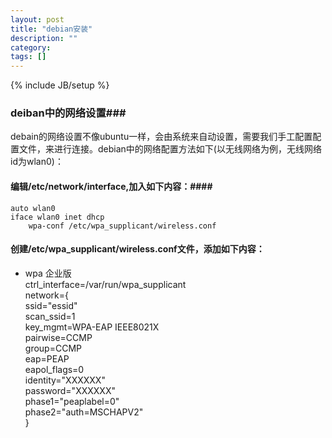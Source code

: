 ```yaml
---
layout: post
title: "debian安装"
description: ""
category: 
tags: []
---
```

{% include JB/setup %}
### deiban中的网络设置###
debain的网络设置不像ubuntu一样，会由系统来自动设置，需要我们手工配置配置文件，来进行连接。debian中的网络配置方法如下(以无线网络为例，无线网络id为wlan0)：
#### 编辑/etc/network/interface,加入如下内容：####

    auto wlan0  
    iface wlan0 inet dhcp  
        wpa-conf /etc/wpa_supplicant/wireless.conf  

#### 创建/etc/wpa_supplicant/wireless.conf文件，添加如下内容：
* wpa 企业版  
        ctrl_interface=/var/run/wpa_supplicant  
        network={  
            ssid="essid"  
            scan_ssid=1  
            key_mgmt=WPA-EAP IEEE8021X  
            pairwise=CCMP  
            group=CCMP  
            eap=PEAP  
            eapol_flags=0  
            identity="XXXXXX"  
            password="XXXXXX"  
            phase1="peaplabel=0"  
            phase2="auth=MSCHAPV2"  
        }
    